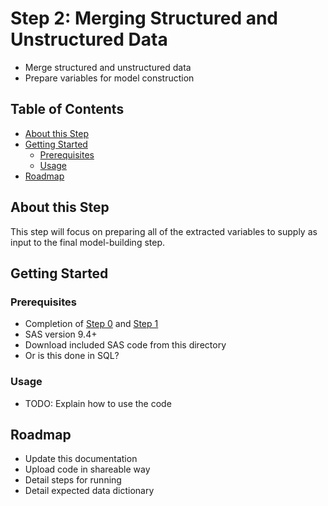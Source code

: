 # Step 2: Merging Structured and Unstructured Data

* Merge structured and unstructured data
* Prepare variables for model construction

## Table of Contents

* [About this Step](#about-this-step)
* [Getting Started](#getting-started)
  * [Prerequisites](#prerequisites)
  * [Usage](#usage)
* [Roadmap](#roadmap)


## About this Step

This step will focus on preparing all of the extracted variables to supply as input to the final model-building step.

## Getting Started

### Prerequisites

* Completion of [Step 0](0-Structured-Data/README.md) and [Step 1](1-NLP-Data/README.md)
* SAS version 9.4+
* Download included SAS code from this directory
* Or is this done in SQL?

### Usage

* TODO: Explain how to use the code

## Roadmap

* Update this documentation
* Upload code in shareable way
* Detail steps for running
* Detail expected data dictionary
